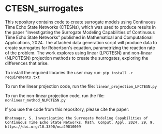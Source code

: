 # CTESN_surrogates

This repository contains code to create surrogate models using Continuous Time Echo State Networks (CTESNs), which was used to produce results in the paper "Investigating the Surrogate Modeling Capabilities of Continuous Time Echo State Networks" published in Mathematical and Computational Applications, 2024. The attached data generation script will produce data to create surrogates for Robertson's equation, parametrizing the reaction rate of the problem. The work explores using linear (LPCTESN) and non-linear (NLPCTESN) projection methods to create the surrogates, exploring the differences that arise. 

To install the required libraries the user may run: ``` pip install -r requirements.txt ```

To run the linear projection code, run the file: ``` linear_projection_LPCTESN.py ```

To run the non-linear projection code, run the file: ``` nonlinear_method_NLPCTESN.py ```

If you use the code from this repository, please cite the paper:

```
Bhatnagar, S. Investigating the Surrogate Modeling Capabilities of Continuous Time Echo State Networks. Math. Comput. Appl. 2024, 29, 9. https://doi.org/10.3390/mca29010009
```
